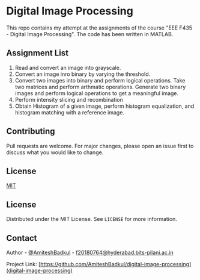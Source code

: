 # Digital Image Processing

This repo contains my attempt at the assignments of the course "EEE F435 - Digital Image Processing". The code has been written in MATLAB.

## Assignment List
1. Read and convert an image into grayscale.
2. Convert an image inro binary by varying the threshold.
3. Convert two images into binary and perform logical operations. Take two matrices and perform arthmatic operations. Generate two binary images and perform logical operations to get a meaningful image.
4. Perform intensity slicing and recombination
5. Obtain Histogram of a given image, perform histogram equalization, and histogram matching with a reference image.

## Contributing
Pull requests are welcome. For major changes, please open an issue first to discuss what you would like to change.


## License
[MIT](https://github.com/AmiteshBadkul/digital-image-processing/blob/master/LICENSE)

<!-- LICENSE -->
## License

Distributed under the MIT License. See `LICENSE` for more information.

<!-- CONTACT -->
## Contact

Author - [@AmiteshBadkul](https://github.com/AmiteshBadkul) - f20180764@hyderabad.bits-pilani.ac.in

Project Link: [https://github.com/AmiteshBadkul/digital-image-processing](digital-image-processing)

